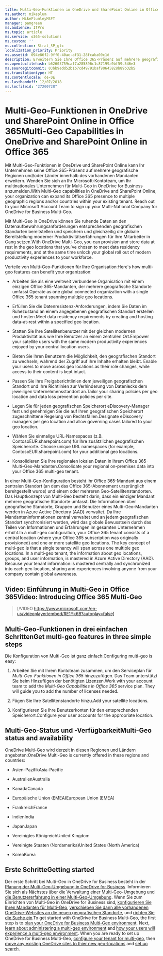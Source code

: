 ```yaml
---
title: Multi-Geo-Funktionen in OneDrive und SharePoint Online in Office 365
ms.author: mikeplum
author: MikePlumleyMSFT
manager: pamgreen
ms.audience: ITPro
ms.topic: article
ms.service: o365-solutions
ms.custom: ''
ms.collection: Strat_SP_gtc
localization_priority: Priority
ms.assetid: 094e86f2-9ff0-40ac-af31-28fcaba00c1d
description: Erweitern Sie Ihre Office 365-Präsenz auf mehrere geografische Regionen mit Multi-Geo-Funktionen in OneDrive und SharePoint Online.
ms.openlocfilehash: b62603759caf7a285896c1c87199a9bf59c546e3
ms.sourcegitcommit: 03bb9edd52b1b7cd49791baf90645828b89b32b5
ms.translationtype: HT
ms.contentlocale: de-DE
ms.lasthandoff: 12/07/2018
ms.locfileid: "27200728"
---
```

# <a name="multi-geo-capabilities-in-onedrive-and-sharepoint-online-in-office-365"></a><span data-ttu-id="b976d-103">Multi-Geo-Funktionen in OneDrive und SharePoint Online in Office 365</span><span class="sxs-lookup"><span data-stu-id="b976d-103">Multi-Geo Capabilities in OneDrive and SharePoint Online in Office 365</span></span>

<span data-ttu-id="b976d-p101">Mit Multi-Geo-Funktionen in OneDrive und SharePoint Online kann Ihr Unternehmen seine Office 365-Präsenz auf mehrere geografische Regionen und/oder Länder innerhalb des vorhandenen Mandanten erweitern. Wenden Sie sich an Ihr Microsoft-Kontoteam, um Ihr multinationales Unternehmen für Multi-Geo in OneDrive for Business anzumelden.</span><span class="sxs-lookup"><span data-stu-id="b976d-p101">With Multi-Geo capabilities in OneDrive and SharePoint Online, your organization can expand its Office 365 presence to multiple geographic regions and/or countries within your existing tenant. Reach out to your Microsoft Account Team to sign up your Multi-National Company for OneDrive for Business Multi-Geo.</span></span>
  
<span data-ttu-id="b976d-106">Mit Multi-Geo in OneDrive können Sie ruhende Daten an den Datenaufbewahrungsanforderungen entsprechenden geografischen Standorten bereitstellen und speichern und gleichzeitig die globale Bereitstellung moderner Produktivitätserfahrungen für Ihre Mitarbeiter in Gang setzen.</span><span class="sxs-lookup"><span data-stu-id="b976d-106">With OneDrive Multi-Geo, you can provision and store data at rest in the geo locations that you've chosen to meet data residency requirements, and at the same time unlock your global roll out of modern productivity experiences to your workforce.</span></span>
  
<span data-ttu-id="b976d-107">Vorteile von Multi-Geo-Funktionen für Ihre Organisation:</span><span class="sxs-lookup"><span data-stu-id="b976d-107">Here's how multi-geo features can benefit your organization:</span></span>
  
- <span data-ttu-id="b976d-108">Arbeiten Sie als eine weltweit verbundene Organisation mit einem einzigen Office 365-Mandanten, der mehrere geografische Standorte umfasst.</span><span class="sxs-lookup"><span data-stu-id="b976d-108">Operate as one global connected organization with a single Office 365 tenant spanning multiple geo locations.</span></span>
    
- <span data-ttu-id="b976d-109">Erfüllen Sie die Datenresistenz-Anforderungen, indem Sie Daten im Ruhezustand an einem angegebenen geografischen Standort erstellen und hosten.</span><span class="sxs-lookup"><span data-stu-id="b976d-109">Meet data residency requirements by creating and hosting data-at-rest within a specified geo location.</span></span>
    
- <span data-ttu-id="b976d-110">Statten Sie Ihre Satellitenbenutzer mit der gleichen modernen Produktivität aus wie Ihre Benutzer an einem zentralen Ort.</span><span class="sxs-lookup"><span data-stu-id="b976d-110">Empower your satellite users with the same modern productivity experiences enjoyed by your central location users.</span></span>
    
- <span data-ttu-id="b976d-111">Bieten Sie Ihren Benutzern die Möglichkeit, den geografischen Standort zu wechseln, während der Zugriff auf ihre Inhalte erhalten bleibt. </span><span class="sxs-lookup"><span data-stu-id="b976d-111">Enable your users to move across geo locations as their role changes, while access to their content is kept intact.</span></span>
    
- <span data-ttu-id="b976d-112">Passen Sie Ihre Freigaberichtlinien dem  jeweiligen geografischen Standort und Ihre Richtlinien zur Verhinderung von Datenlecks dem jeweiligen Unternehmensstandort an.</span><span class="sxs-lookup"><span data-stu-id="b976d-112">Tailor your sharing policies per geo location and data loss prevention policies per site.</span></span>
    
- <span data-ttu-id="b976d-113">Legen Sie für jeden geografischen Speicherort eDiscovery-Manager fest und genehmigen Sie die auf Ihren geografischen Speicherort zugeschnittene Regelung von Rechtsfällen.</span><span class="sxs-lookup"><span data-stu-id="b976d-113">Designate eDiscovery managers per geo location and allow governing cases tailored to your geo location.</span></span>
    
- <span data-ttu-id="b976d-114">Wählen Sie einmalige URL-Namespaces (z.B. ContosoEUR.sharepoint.com) für Ihre zusätzlichen geografischen Speicherorte. </span><span class="sxs-lookup"><span data-stu-id="b976d-114">Choose unique URL namespaces (for example, ContosoEUR.sharepoint.com) for your additional geo locations.</span></span>
    
- <span data-ttu-id="b976d-115">Konsolidieren Sie Ihre regionalen lokalen Daten in Ihrem Office 365-Multi-Geo-Mandanten.</span><span class="sxs-lookup"><span data-stu-id="b976d-115">Consolidate your regional on-premises data into your Office 365 multi-geo tenant.</span></span>
    
<span data-ttu-id="b976d-p102">In einer Multi-Geo-Konfiguration besteht Ihr Office 365-Mandant aus einem zentralen Standort (an dem das Office 365-Abonnement ursprünglich bereitgestellt wurde) und einem oder mehreren Geo-Satellitenstandorten. Das Hauptkonzept von Multi-Geo besteht darin, dass ein einziger Mandant mehrere geografische Standorte umfasst. Die Informationen über geografische Standorte, Gruppen und Benutzer eines Multi-Geo-Mandanten werden in Azure Active Directory (AAD) verwaltet. Da Ihre Mandanteninformationen zentral verwaltet und an jedem geografischen Standort synchronisiert werden, wird das globale Bewusstsein durch das Teilen von Informationen und Erfahrungen im gesamten Unternehmen erhöht.</span><span class="sxs-lookup"><span data-stu-id="b976d-p102">In a multi-geo configuration, your Office 365 tenant consists of a central location (where your Office 365 subscription was originally provisioned) and one or more satellite geo locations. The key concept of multi-geo is that a single tenancy will span across one multiple geo locations. In a multi-geo tenant, the information about geo locations, groups, and user information, is mastered in Azure Active Directory (AAD). Because your tenant information is mastered centrally and synchronized into each geo location, sharing and experiences involving anyone from your company contain global awareness.</span></span>

## <a name="video-introducing-office-365-multi-geo"></a><span data-ttu-id="b976d-120">Video: Einführung in Multi-Geo in Office 365</span><span class="sxs-lookup"><span data-stu-id="b976d-120">Video: Introducing Office 365 Multi-Geo</span></span>

> [!VIDEO https://www.microsoft.com/en-us/videoplayer/embed/RE1Yk6B?autoplay=false]
  
## <a name="get-multi-geo-features-in-three-simple-steps"></a><span data-ttu-id="b976d-121">Multi-Geo-Funktionen in drei einfachen Schritten</span><span class="sxs-lookup"><span data-stu-id="b976d-121">Get multi-geo features in three simple steps</span></span>

<span data-ttu-id="b976d-122">Die Konfiguration von Multi-Geo ist ganz einfach:</span><span class="sxs-lookup"><span data-stu-id="b976d-122">Configuring multi-geo is easy:</span></span>
  
1. <span data-ttu-id="b976d-p103">Arbeiten Sie mit Ihrem Kontoteam zusammen, um den Serviceplan für _Multi-Geo-Funktionen in Office 365_ hinzuzufügen. Das Team unterstützt Sie beim Hinzufügen der benötigten Lizenzen.</span><span class="sxs-lookup"><span data-stu-id="b976d-p103">Work with your account team to add the _Multi-Geo Capabilities in Office 365_ service plan. They will guide you to add the number of licenses needed.</span></span>
    
2. <span data-ttu-id="b976d-125">Fügen Sie Ihre Satellitenstandorte hinzu.</span><span class="sxs-lookup"><span data-stu-id="b976d-125">Add your satellite locations.</span></span>
    
3. <span data-ttu-id="b976d-126">Konfigurieren Sie Ihre Benutzerkonten für den entsprechenden Speicherort.</span><span class="sxs-lookup"><span data-stu-id="b976d-126">Configure your user accounts for the appropriate location.</span></span>
    
## <a name="multi-geo-status-and-availability"></a><span data-ttu-id="b976d-127">Multi-Geo-Status und -Verfügbarkeit</span><span class="sxs-lookup"><span data-stu-id="b976d-127">Multi-Geo status and availability</span></span>

<span data-ttu-id="b976d-128">OneDrive Multi-Geo wird derzeit in diesen Regionen und Ländern angeboten:</span><span class="sxs-lookup"><span data-stu-id="b976d-128">OneDrive Multi-Geo is currently offered in these regions and countries:</span></span>
  
- <span data-ttu-id="b976d-129">Asien-Pazifik</span><span class="sxs-lookup"><span data-stu-id="b976d-129">Asia-Pacific</span></span>

- <span data-ttu-id="b976d-130">Australien</span><span class="sxs-lookup"><span data-stu-id="b976d-130">Australia</span></span>

- <span data-ttu-id="b976d-131">Kanada</span><span class="sxs-lookup"><span data-stu-id="b976d-131">Canada</span></span>

- <span data-ttu-id="b976d-132">Europäische Union (EMEA)</span><span class="sxs-lookup"><span data-stu-id="b976d-132">European Union (EMEA)</span></span>

- <span data-ttu-id="b976d-133">Frankreich</span><span class="sxs-lookup"><span data-stu-id="b976d-133">France</span></span>

- <span data-ttu-id="b976d-134">Indien</span><span class="sxs-lookup"><span data-stu-id="b976d-134">India</span></span>

- <span data-ttu-id="b976d-135">Japan</span><span class="sxs-lookup"><span data-stu-id="b976d-135">Japan</span></span>

- <span data-ttu-id="b976d-136">Vereinigtes Königreich</span><span class="sxs-lookup"><span data-stu-id="b976d-136">United Kingdom</span></span>

- <span data-ttu-id="b976d-137">Vereinigte Staaten (Nordamerika)</span><span class="sxs-lookup"><span data-stu-id="b976d-137">United States (North America)</span></span>

- <span data-ttu-id="b976d-138">Korea</span><span class="sxs-lookup"><span data-stu-id="b976d-138">Korea</span></span>

## <a name="getting-started"></a><span data-ttu-id="b976d-139">Erste Schritte</span><span class="sxs-lookup"><span data-stu-id="b976d-139">Getting started</span></span>

<span data-ttu-id="b976d-p104">Der erste Schritt bei Multi-Geo in OneDrive for Business besteht in der [Planung der Multi-Geo-Umgebung in OneDrive for Business](plan-for-multi-geo.md). Informieren Sie sich als Nächstes [über die Verwaltung einer Multi-Geo-Umgebung](administering-a-multi-geo-environment.md) und [die Benutzererfahrung in einer Multi-Geo-Umgebung](multi-geo-user-experience.md). Wenn Sie zum Einrichten von Multi-Geo in OneDrive for Business sind, [konfigurieren Sie Ihren Mandanten für Multi-Geo](multi-geo-tenant-configuration.md), [verschieben Sie dann alle vorhandenen OneDrive-Websites an die neuen geografischen Standorte](move-onedrive-between-geo-locations.md), und [richten Sie die Suche ein](configure-search-for-multi-geo.md).</span><span class="sxs-lookup"><span data-stu-id="b976d-p104">To get started with OneDrive for Business Multi-Geo, the first step is to [plan your OneDrive for Business Multi-Geo environment](plan-for-multi-geo.md). Next, [learn about administering a multi-geo environment](administering-a-multi-geo-environment.md) and [how your users will experience a multi-geo environment](multi-geo-user-experience.md). When you are ready to set up OneDrive for Business Multi-Geo, [configure your tenant for multi-geo](multi-geo-tenant-configuration.md), then [move any existing OneDrive sites to thier new geo-locations](move-onedrive-between-geo-locations.md) and [set up search](configure-search-for-multi-geo.md).</span></span>
